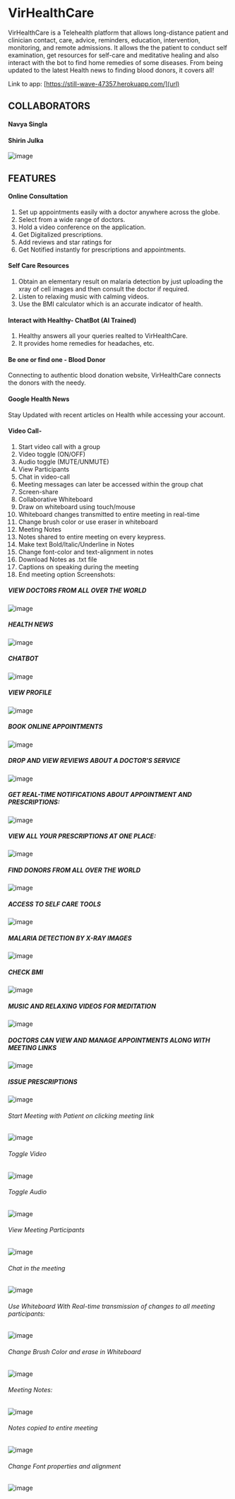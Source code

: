 # VirHealthCare
VirHealthCare is a Telehealth platform that allows long-distance patient and clinician contact, care, advice, reminders, education, intervention, monitoring, and remote admissions. It allows the the patient to conduct self examination, get resources for self-care and meditative healing and also interact with the bot to find home remedies of some diseases. From being updated to the latest Health news to finding blood donors, it covers all!



Link to app: [https://still-wave-47357.herokuapp.com/](url)
## COLLABORATORS
#### Navya Singla
#### Shirin Julka

![image](https://user-images.githubusercontent.com/56020942/132096011-375c2742-4b87-4b8e-8a04-ff616038d92c.png)

## FEATURES

#### Online Consultation
1. Set up appointments easily with a doctor anywhere across the globe.
2. Select from a wide range of doctors.
3. Hold a video conference on the application.
4. Get Digitalized prescriptions.
5. Add reviews and star ratings for 
6. Get Notified instantly for prescriptions and appointments.

#### Self Care Resources
1. Obtain an elementary result on malaria detection by just uploading the xray of cell images and then consult the doctor if required.
2. Listen to relaxing music with calming videos.
3. Use the BMI calculator which is an accurate indicator of health.

#### Interact with Healthy- ChatBot (AI Trained)
1. Healthy answers all your queries realted to VirHealthCare.
2. It provides home remedies for headaches, etc.

#### Be one or find one - Blood Donor
Connecting to authentic blood donation website, VirHealthCare connects the donors with the needy.

#### Google Health News
Stay Updated with recent articles on Health while accessing your account.

#### Video Call-
1. Start video call with a group
2. Video toggle (ON/OFF)
3. Audio toggle (MUTE/UNMUTE)
4. View Participants
5. Chat in video-call 
6. Meeting messages can later be accessed within the group chat
7. Screen-share
8. Collaborative Whiteboard
9. Draw on whiteboard using touch/mouse
10. Whiteboard changes transmitted to entire meeting in real-time
11. Change brush color or use eraser in whiteboard
12. Meeting Notes
13. Notes shared to entire meeting on every keypress.
14. Make text Bold/Italic/Underline in Notes
15. Change font-color and text-alignment in notes
16. Download Notes as .txt file 
17. Captions on speaking during the meeting
18. End meeting option
Screenshots:
##### VIEW DOCTORS FROM ALL OVER THE WORLD
![image](https://user-images.githubusercontent.com/60549106/132103536-cbbb1d7e-0443-4a0e-bf68-578da6434291.png)

##### HEALTH NEWS
![image](https://user-images.githubusercontent.com/60549106/132103919-5df480c9-fabc-4636-8368-f1572707d04f.png)

##### CHATBOT
![image](https://user-images.githubusercontent.com/56020942/132096807-b22e8fc1-4afe-434d-af8c-6b2daf8cc0cf.png)

##### VIEW PROFILE
![image](https://user-images.githubusercontent.com/56020942/132096698-1149936c-4b1d-4a25-b5e7-b171324bda98.png)

##### BOOK ONLINE APPOINTMENTS
![image](https://user-images.githubusercontent.com/60549106/132103596-8eefdae8-f078-4aed-963f-60b54114c57c.png)

##### DROP AND VIEW REVIEWS ABOUT A DOCTOR'S SERVICE
![image](https://user-images.githubusercontent.com/60549106/132103624-26f9c4de-8ef7-4506-b472-45cab76eb8e7.png)

##### GET REAL-TIME NOTIFICATIONS ABOUT APPOINTMENT AND PRESCRIPTIONS:
![image](https://user-images.githubusercontent.com/90545403/132979300-33fa44c1-63ad-4207-92f2-b082d835e817.png)

##### VIEW ALL YOUR PRESCRIPTIONS AT ONE PLACE:
![image](https://user-images.githubusercontent.com/60549106/132103696-2f264674-2d1f-4fa8-8912-af8cb81573dd.png)

##### FIND DONORS FROM ALL OVER THE WORLD
![image](https://user-images.githubusercontent.com/60549106/132103708-9e935cc8-0379-4ac9-916a-9c97012d4a21.png)

##### ACCESS TO SELF CARE TOOLS
![image](https://user-images.githubusercontent.com/60549106/132103734-7bf9f780-32f4-4a46-b32d-ad76fc38f558.png)

##### MALARIA DETECTION BY X-RAY IMAGES
![image](https://user-images.githubusercontent.com/60549106/132103887-b182fa40-e834-4905-8d11-fd76bce656ee.png)

##### CHECK BMI
![image](https://user-images.githubusercontent.com/60549106/132103798-609be37a-ab47-4fa5-8574-976c3a4274ed.png)

##### MUSIC AND RELAXING VIDEOS FOR MEDITATION
![image](https://user-images.githubusercontent.com/60549106/132103858-3777b60a-32f3-462f-8b87-2bb3b7a3cb72.png)

##### DOCTORS CAN VIEW AND MANAGE APPOINTMENTS ALONG WITH MEETING LINKS
![image](https://user-images.githubusercontent.com/60549106/132104015-4f1c08b4-33ce-4568-9f36-851b3214625d.png)

##### ISSUE PRESCRIPTIONS
![image](https://user-images.githubusercontent.com/60549106/132104027-eee77a4e-3076-43af-8bba-525fd8fdf00b.png)
###### Start Meeting with Patient on clicking meeting link
![image](https://user-images.githubusercontent.com/80400920/125485318-26c9a528-feac-4fd8-9b87-2ada409cf3e4.png)
###### Toggle Video
![image](https://user-images.githubusercontent.com/80400920/125489299-2599af0a-d28f-441d-aae2-9ae49457fc32.png)
###### Toggle Audio
![image](https://user-images.githubusercontent.com/80400920/125489429-5f8acc6a-0e3e-4574-bca5-c90b5149790c.png)
###### View Meeting Participants
![image](https://user-images.githubusercontent.com/80400920/125489570-0a860bde-1f11-4905-a985-69985d11ce5f.png)
###### Chat in the meeting
![image](https://user-images.githubusercontent.com/80400920/125489721-16c24faf-d644-4cda-a2e2-fbf6bfa068db.png)
###### Use Whiteboard With Real-time transmission of changes to all meeting participants:
![image](https://user-images.githubusercontent.com/80400920/125490423-c09b09fd-8293-40c0-9dc1-390892ef5556.png)
###### Change Brush Color and erase in Whiteboard
![image](https://user-images.githubusercontent.com/80400920/125490716-a0092abf-a3ae-42c6-8b18-1004bcc7f6e9.png)
###### Meeting Notes:
![image](https://user-images.githubusercontent.com/80400920/125490782-0a870768-7744-435e-832c-db0c44249a9c.png)
###### Notes copied to entire meeting
![image](https://user-images.githubusercontent.com/80400920/125491107-5e3420f6-96f5-45a2-ae4b-9460389f5026.png)
###### Change Font properties and alignment
![image](https://user-images.githubusercontent.com/80400920/125491273-09cea900-d3cf-4fcb-bf3c-98461441f35a.png)



